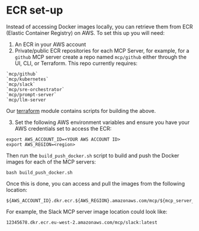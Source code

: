 # ECR set-up

Instead of accessing Docker images locally, you can retrieve them from ECR (Elastic Container Registry) on AWS. To set this up you will need:

1. An ECR in your AWS account
2. Private/public ECR repositories for each MCP Server, for example, for a `github` MCP server create a repo named `mcp/github` either through the UI, CLI, or Terraform. This repo currently requires:
```
`mcp/github`
`mcp/kubernetes`
`mcp/slack`
`mcp/sre-orchestrator`
`mcp/prompt-server`
`mcp/llm-server
```

Our [terraform](../terraform/README.md) module contains scripts for building the above.

3. Set the following AWS environment variables and ensure you have your AWS credentials set to access the ECR:

```
export AWS_ACCOUNT_ID=<YOUR AWS ACCOUNT ID>
export AWS_REGION=<region>
```

Then run the `build_push_docker.sh` script to build and push the Docker images for each of the MCP servers:
```
bash build_push_docker.sh
```

Once this is done, you can access and pull the images from the following location:
```
${AWS_ACCOUNT_ID}.dkr.ecr.${AWS_REGION}.amazonaws.com/mcp/${mcp_server_name}:latest
```
For example, the Slack MCP server image location could look like:
```
12345678.dkr.ecr.eu-west-2.amazonaws.com/mcp/slack:latest
```
